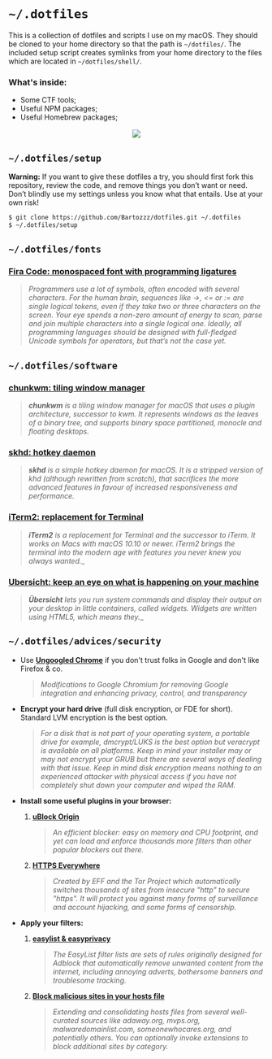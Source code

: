 # `~/.dotfiles`

This is a collection of dotfiles and scripts I use on my macOS. They should be cloned to your home directory so that the path is `~/dotfiles/`.  The included setup script creates symlinks from your home directory to the files which are located in `~/dotfiles/shell/`.

### What's inside:

- Some CTF tools;
- Useful NPM packages;
- Useful Homebrew packages;

<div align="center" style="margin: 1rem 0">
  <img src="https://i.imgur.com/3OeGD9u.png" />
</div>

## `~/.dotfiles/setup`

**Warning:** If you want to give these dotfiles a try, you should first fork this repository, review the code, and remove things you don’t want or need. Don’t blindly use my settings unless you know what that entails. Use at your own risk!

```sh
$ git clone https://github.com/Bartozzz/dotfiles.git ~/.dotfiles
$ ~/.dotfiles/setup
```

## `~/.dotfiles/fonts`

### [Fira Code: monospaced font with programming ligatures](https://github.com/tonsky/FiraCode)

>_Programmers use a lot of symbols, often encoded with several characters. For the human brain, sequences like ->, <= or := are single logical tokens, even if they take two or three characters on the screen. Your eye spends a non-zero amount of energy to scan, parse and join multiple characters into a single logical one. Ideally, all programming languages should be designed with full-fledged Unicode symbols for operators, but that’s not the case yet._

## `~/.dotfiles/software`

### [chunkwm: tiling window manager](https://github.com/koekeishiya/chunkwm)

>_**chunkwm** is a tiling window manager for macOS that uses a plugin architecture, successor to kwm. It represents windows as the leaves of a binary tree, and supports binary space partitioned, monocle and floating desktops._

### [skhd: hotkey daemon](https://github.com/koekeishiya/skhd)

>_**skhd** is a simple hotkey daemon for macOS. It is a stripped version of khd (although rewritten from scratch), that sacrifices the more advanced features in favour of increased responsiveness and performance._

### [iTerm2: replacement for Terminal](https://www.iterm2.com/)

>_**iTerm2** is a replacement for Terminal and the successor to iTerm. It works on Macs with macOS 10.10 or newer. iTerm2 brings the terminal into the modern age with features you never knew you always wanted.__

### [Ubersicht: keep an eye on what is happening on your machine](http://tracesof.net/uebersicht/)

>_**Übersicht** lets you run system commands and display their output on your desktop in little containers, called widgets. Widgets are written using HTML5, which means they.__

## `~/.dotfiles/advices/security`

- Use [**Ungoogled Chrome**](https://github.com/Eloston/ungoogled-chromium) if you don't trust folks in Google and don't like Firefox & co.
  >_Modifications to Google Chromium for removing Google integration and enhancing privacy, control, and transparency_

- **Encrypt your hard drive** (full disk encryption, or FDE for short). Standard LVM encryption is the best option.

  >_For a disk that is not part of your operating system, a portable drive for example, dmcrypt/LUKS is the best option but veracrypt is available on all platforms. Keep in mind your installer may or may not encrypt your GRUB but there are several ways of dealing with that issue. Keep in mind disk encryption means nothing to an experienced attacker with physical access if you have not completely shut down your computer and wiped the RAM._

- **Install some useful plugins in your browser:**
  1. [**uBlock Origin**](https://chrome.google.com/webstore/detail/ublock-origin/cjpalhdlnbpafiamejdnhcphjbkeiagm)
     >_An efficient blocker: easy on memory and CPU footprint, and yet can load and enforce thousands more filters  than other popular blockers out there._

  2. [**HTTPS Everywhere**](https://chrome.google.com/webstore/detail/https-everywhere/gcbommkclmclpchllfjekcdonpmejbdp)
     >_Created by EFF and the Tor Project which automatically switches thousands of sites from insecure "http" to secure "https".  It will protect you against many forms of surveillance and account hijacking, and some forms of censorship._

- **Apply your filters:**
  1. [**easylist & easyprivacy**](https://easylist.to/)
     >_The EasyList filter lists are sets of rules originally designed for Adblock that automatically remove unwanted content from the internet, including annoying adverts, bothersome banners and troublesome tracking._

  2. [**Block malicious sites in your hosts file**](https://github.com/StevenBlack/hosts)
     >_Extending and consolidating hosts files from several well-curated sources like adaway.org, mvps.org, malwaredomainlist.com, someonewhocares.org, and potentially others. You can optionally invoke extensions to block additional sites by category._
